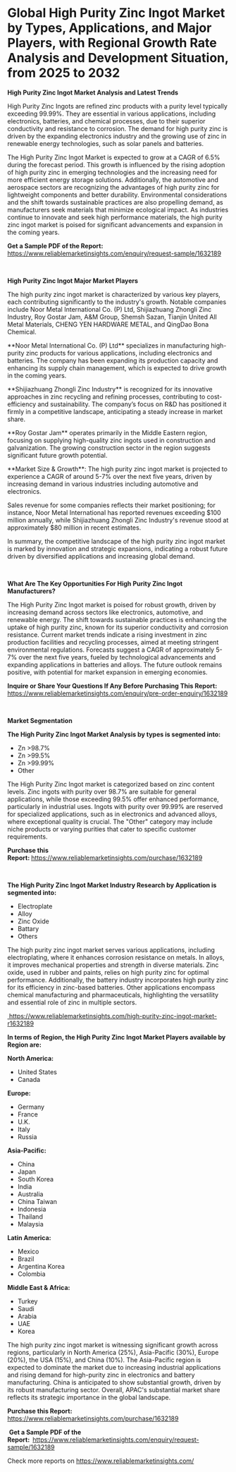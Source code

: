 <p><h1>Global High Purity Zinc Ingot Market by Types, Applications, and Major Players, with Regional Growth Rate Analysis and Development Situation, from 2025 to 2032</h1></p><p><strong>High Purity Zinc Ingot Market Analysis and Latest Trends</strong></p>
<p><p>High Purity Zinc Ingots are refined zinc products with a purity level typically exceeding 99.99%. They are essential in various applications, including electronics, batteries, and chemical processes, due to their superior conductivity and resistance to corrosion. The demand for high purity zinc is driven by the expanding electronics industry and the growing use of zinc in renewable energy technologies, such as solar panels and batteries.</p><p>The High Purity Zinc Ingot Market is expected to grow at a CAGR of 6.5% during the forecast period. This growth is influenced by the rising adoption of high purity zinc in emerging technologies and the increasing need for more efficient energy storage solutions. Additionally, the automotive and aerospace sectors are recognizing the advantages of high purity zinc for lightweight components and better durability. Environmental considerations and the shift towards sustainable practices are also propelling demand, as manufacturers seek materials that minimize ecological impact. As industries continue to innovate and seek high performance materials, the high purity zinc ingot market is poised for significant advancements and expansion in the coming years.</p></p>
<p><strong>Get a Sample PDF of the Report:&nbsp;</strong> <a href="https://www.reliablemarketinsights.com/enquiry/request-sample/1632189?utm_campaign=3167&utm_medium=2&utm_source=Github&utm_content=ia&utm_term=29032025&utm_id=high-purity-zinc-ingot">https://www.reliablemarketinsights.com/enquiry/request-sample/1632189</a></p>
<p>&nbsp;</p>
<p><strong>High Purity Zinc Ingot Major Market Players</strong></p>
<p><p>The high purity zinc ingot market is characterized by various key players, each contributing significantly to the industry's growth. Notable companies include Noor Metal International Co. (P) Ltd, Shijiazhuang Zhongli Zinc Industry, Roy Gostar Jam, A&M Group, Shemsh Sazan, Tianjin United All Metal Materials, CHENG YEN HARDWARE METAL, and QingDao Bona Chemical.</p><p>**Noor Metal International Co. (P) Ltd** specializes in manufacturing high-purity zinc products for various applications, including electronics and batteries. The company has been expanding its production capacity and enhancing its supply chain management, which is expected to drive growth in the coming years.</p><p>**Shijiazhuang Zhongli Zinc Industry** is recognized for its innovative approaches in zinc recycling and refining processes, contributing to cost-efficiency and sustainability. The company’s focus on R&D has positioned it firmly in a competitive landscape, anticipating a steady increase in market share.</p><p>**Roy Gostar Jam** operates primarily in the Middle Eastern region, focusing on supplying high-quality zinc ingots used in construction and galvanization. The growing construction sector in the region suggests significant future growth potential.</p><p>**Market Size & Growth**: The high purity zinc ingot market is projected to experience a CAGR of around 5-7% over the next five years, driven by increasing demand in various industries including automotive and electronics.</p><p>Sales revenue for some companies reflects their market positioning; for instance, Noor Metal International has reported revenues exceeding $100 million annually, while Shijiazhuang Zhongli Zinc Industry's revenue stood at approximately $80 million in recent estimates. </p><p>In summary, the competitive landscape of the high purity zinc ingot market is marked by innovation and strategic expansions, indicating a robust future driven by diversified applications and increasing global demand.</p></p>
<p>&nbsp;</p>
<p><strong>What Are The Key Opportunities For High Purity Zinc Ingot Manufacturers?</strong></p>
<p><p>The High Purity Zinc Ingot market is poised for robust growth, driven by increasing demand across sectors like electronics, automotive, and renewable energy. The shift towards sustainable practices is enhancing the uptake of high purity zinc, known for its superior conductivity and corrosion resistance. Current market trends indicate a rising investment in zinc production facilities and recycling processes, aimed at meeting stringent environmental regulations. Forecasts suggest a CAGR of approximately 5-7% over the next five years, fueled by technological advancements and expanding applications in batteries and alloys. The future outlook remains positive, with potential for market expansion in emerging economies.</p></p>
<p><strong>Inquire or Share Your Questions If Any Before Purchasing This Report:</strong> <a href="https://www.reliablemarketinsights.com/enquiry/pre-order-enquiry/1632189?utm_campaign=3167&utm_medium=2&utm_source=Github&utm_content=ia&utm_term=29032025&utm_id=high-purity-zinc-ingot">https://www.reliablemarketinsights.com/enquiry/pre-order-enquiry/1632189</a></p>
<p>&nbsp;</p>
<p><strong>Market Segmentation</strong></p>
<p><strong>The High Purity Zinc Ingot Market Analysis by types is segmented into:</strong></p>
<p><ul><li>Zn >98.7%</li><li>Zn >99.5%</li><li>Zn >99.99%</li><li>Other</li></ul></p>
<p><p>The High Purity Zinc Ingot market is categorized based on zinc content levels. Zinc ingots with purity over 98.7% are suitable for general applications, while those exceeding 99.5% offer enhanced performance, particularly in industrial uses. Ingots with purity over 99.99% are reserved for specialized applications, such as in electronics and advanced alloys, where exceptional quality is crucial. The "Other" category may include niche products or varying purities that cater to specific customer requirements.</p></p>
<p><strong>Purchase this Report:&nbsp;</strong><a href="https://www.reliablemarketinsights.com/purchase/1632189?utm_campaign=3167&utm_medium=2&utm_source=Github&utm_content=ia&utm_term=29032025&utm_id=high-purity-zinc-ingot">https://www.reliablemarketinsights.com/purchase/1632189</a></p>
<p>&nbsp;</p>
<p><strong>The High Purity Zinc Ingot Market Industry Research by Application is segmented into:</strong></p>
<p><ul><li>Electroplate</li><li>Alloy</li><li>Zinc Oxide</li><li>Battary</li><li>Others</li></ul></p>
<p><p>The high purity zinc ingot market serves various applications, including electroplating, where it enhances corrosion resistance on metals. In alloys, it improves mechanical properties and strength in diverse materials. Zinc oxide, used in rubber and paints, relies on high purity zinc for optimal performance. Additionally, the battery industry incorporates high purity zinc for its efficiency in zinc-based batteries. Other applications encompass chemical manufacturing and pharmaceuticals, highlighting the versatility and essential role of zinc in multiple sectors.</p></p>
<p><a href="https://www.reliablemarketinsights.com/high-purity-zinc-ingot-market-r1632189?utm_campaign=3167&utm_medium=2&utm_source=Github&utm_content=ia&utm_term=29032025&utm_id=high-purity-zinc-ingot">&nbsp;https://www.reliablemarketinsights.com/high-purity-zinc-ingot-market-r1632189</a></p>
<p><strong>In terms of Region, the High Purity Zinc Ingot Market Players available by Region are:</strong></p>
<p>
    <p> <strong> North America: </strong>
        <ul>
            <li>United States</li>
            <li>Canada</li>
        </ul>
        </p> 
    <p> <strong> Europe: </strong>
        <ul>
            <li>Germany</li>
            <li>France</li>
            <li>U.K.</li>
            <li>Italy</li>
            <li>Russia</li>
        </ul>
        </p> 
    <p> <strong> Asia-Pacific: </strong>
        <ul>
            <li>China</li>
            <li>Japan</li>
            <li>South Korea</li>
            <li>India</li>
            <li>Australia</li>
            <li>China Taiwan</li>
            <li>Indonesia</li>
            <li>Thailand</li>
            <li>Malaysia</li>
        </ul>
        </p> 
    <p> <strong> Latin America: </strong>
        <ul>
            <li>Mexico</li>
            <li>Brazil</li>
            <li>Argentina Korea</li>
            <li>Colombia</li>
        </ul>
        </p> 
    <p> <strong> Middle East & Africa: </strong>
        <ul>
            <li>Turkey</li>
            <li>Saudi</li>
            <li>Arabia</li>
            <li>UAE</li>
            <li>Korea</li>
        </ul>
    </p>
    </p>
<p><p>The high purity zinc ingot market is witnessing significant growth across regions, particularly in North America (25%), Asia-Pacific (30%), Europe (20%), the USA (15%), and China (10%). The Asia-Pacific region is expected to dominate the market due to increasing industrial applications and rising demand for high-purity zinc in electronics and battery manufacturing. China is anticipated to show substantial growth, driven by its robust manufacturing sector. Overall, APAC's substantial market share reflects its strategic importance in the global landscape.</p></p>
<p><strong>Purchase this Report: </strong><a href="https://www.reliablemarketinsights.com/purchase/1632189?utm_campaign=3167&utm_medium=2&utm_source=Github&utm_content=ia&utm_term=29032025&utm_id=high-purity-zinc-ingot">https://www.reliablemarketinsights.com/purchase/1632189</a></p>
<p>&nbsp;<strong>Get a Sample PDF of the Report:&nbsp;&nbsp;</strong><a href="https://www.reliablemarketinsights.com/enquiry/request-sample/1632189?utm_campaign=3167&utm_medium=2&utm_source=Github&utm_content=ia&utm_term=29032025&utm_id=high-purity-zinc-ingot">https://www.reliablemarketinsights.com/enquiry/request-sample/1632189</a></p>
<p><strong></strong></p>
<p>Check more reports on <a href="https://www.reliablemarketinsights.com/?utm_campaign=3167&utm_medium=2&utm_source=Github&utm_content=ia&utm_term=29032025&utm_id=high-purity-zinc-ingot">https://www.reliablemarketinsights.com/</a></p>